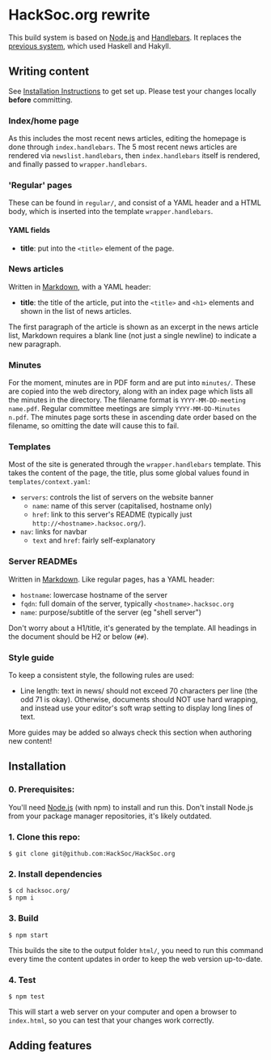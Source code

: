 HackSoc.org rewrite
===

This build system is based on [Node.js][nodejs] and [Handlebars]. It replaces the [previous system][Hakyll], which used Haskell and Hakyll.

## Writing content
See [Installation Instructions][install] to get set up. Please test your changes locally **before** committing.

### Index/home page
As this includes the most recent news articles, editing the homepage is done through `index.handlebars`. The 5 most recent news articles are rendered via `newslist.handlebars`, then `index.handlebars` itself is rendered, and finally passed to `wrapper.handlebars`.

### 'Regular' pages
These can be found in `regular/`, and consist of a YAML header and a HTML body, which is inserted into the template `wrapper.handlebars`.

#### YAML fields
 - **title**: put into the `<title>` element of the page.

### News articles
Written in [Markdown], with a YAML header:
 - **title**: the title of the article, put into the `<title>` and `<h1>` elements and shown in the list of news articles.

The first paragraph of the article is shown as an excerpt in the news article list, Markdown requires a blank line (not just a single newline) to indicate a new paragraph.
### Minutes
For the moment, minutes are in PDF form and are put into `minutes/`. These are copied into the web directory, along with an index page which lists all the minutes in the directory. The filename format is `YYYY-MM-DD-meeting name.pdf`. Regular committee meetings are simply `YYYY-MM-DD-Minutes n.pdf`. The minutes page sorts these in ascending date order based on the filename, so omitting the date will cause this to fail.

### Templates
Most of the site is generated through the `wrapper.handlebars` template. This takes the content of the page, the title, plus some global values found in `templates/context.yaml`:

 - `servers`: controls the list of servers on the website banner
    - `name`: name of this server (capitalised, hostname only)
    - `href`: link to this server's README (typically just `http://<hostname>.hacksoc.org/`).
 - `nav`: links for navbar
    - `text` and `href`: fairly self-explanatory


### Server READMEs
Written in [Markdown]. Like regular pages, has a YAML header:
 - `hostname`: lowercase hostname of the server
 - `fqdn`: full domain of the server, typically `<hostname>.hacksoc.org`
 - `name`: purpose/subtitle of the server (eg "shell server")

Don't worry about a H1/title, it's generated by the template. All headings in the document should be H2 or below (`##`).

### Style guide
To keep a consistent style, the following rules are used:
 - Line length: text in news/ should not exceed 70 characters per line (the odd 71 is okay). Otherwise, documents should NOT use hard wrapping, and instead use your editor's soft wrap setting to display long lines of text.

More guides may be added so always check this section when authoring new content!

## Installation
### 0. Prerequisites:
You'll need [Node.js][nodejs] (with npm) to install and run this. Don't install Node.js from your package manager repositories, it's likely outdated.
<!-- maybe add a quick link to install scripts? -->
### 1. Clone this repo:
```
$ git clone git@github.com:HackSoc/HackSoc.org
```
### 2. Install dependencies
```
$ cd hacksoc.org/
$ npm i
```
### 3. Build
```
$ npm start
```
This builds the site to the output folder `html/`, you need to run this command every time the content updates in order to keep the web version up-to-date.

### 4. Test
```
$ npm test
```
This will start a web server on your computer and open a browser to `index.html`, so you can test that your changes work correctly.

## Adding features

[nodejs]: https://nodejs.org/en/
[Handlebars]: https://handlebarsjs.com/
[Markdown]: https://daringfireball.net/projects/markdown/syntax
[Hakyll]: https://github.com/HackSoc/hacksoc.org/tree/hakyll-last
[install]: #Installation